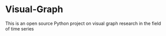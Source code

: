# Visual-Graph
This is an open source Python project on visual graph research in the field of time series
